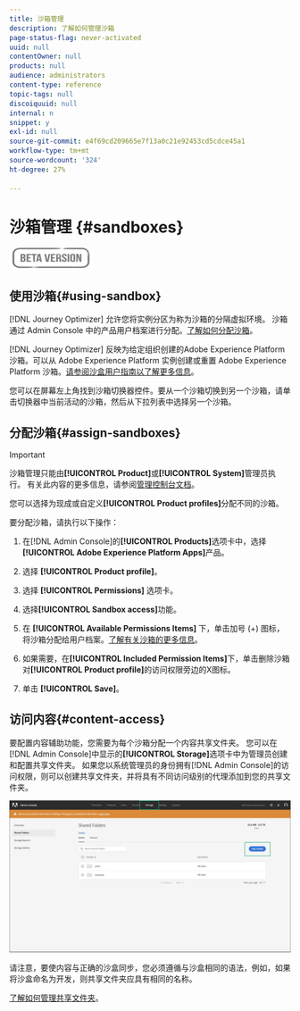 ```yaml
---
title: 沙箱管理
description: 了解如何管理沙箱
page-status-flag: never-activated
uuid: null
contentOwner: null
products: null
audience: administrators
content-type: reference
topic-tags: null
discoiquuid: null
internal: n
snippet: y
exl-id: null
source-git-commit: e4f69cd209665e7f13a0c21e92453cd5cdce45a1
workflow-type: tm+mt
source-wordcount: '324'
ht-degree: 27%

---
```


# 沙箱管理 {#sandboxes}

![](../assets/do-not-localize/badge.png)

## 使用沙箱{#using-sandbox}

[!DNL Journey Optimizer] 允许您将实例分区为称为沙箱的分隔虚拟环境。
沙箱通过 Admin Console 中的产品用户档案进行分配。[了解如何分配沙箱](permissions.md#create-product-profile)。

[!DNL Journey Optimizer] 反映为给定组织创建的Adobe Experience Platform沙箱。可以从 Adobe Experience Platform 实例创建或重置 Adobe Experience Platform 沙箱。[请参阅沙盒用户指南以了解更多信息](https://experienceleague.adobe.com/docs/experience-platform/sandbox/ui/user-guide.html)。

您可以在屏幕左上角找到沙箱切换器控件。要从一个沙箱切换到另一个沙箱，请单击切换器中当前活动的沙箱，然后从下拉列表中选择另一个沙箱。

## 分配沙箱{#assign-sandboxes}

>[!IMPORTANT]
>
> 沙箱管理只能由&#x200B;**[!UICONTROL Product]**&#x200B;或&#x200B;**[!UICONTROL System]**&#x200B;管理员执行。 有关此内容的更多信息，请参阅[管理控制台文档](https://helpx.adobe.com/enterprise/admin-guide.html/enterprise/using/admin-roles.ug.html)。

您可以选择为现成或自定义&#x200B;**[!UICONTROL Product profiles]**&#x200B;分配不同的沙箱。

要分配沙箱，请执行以下操作：

1. 在[!DNL Admin Console]的&#x200B;**[!UICONTROL Products]**&#x200B;选项卡中，选择&#x200B;**[!UICONTROL Adobe Experience Platform Apps]**&#x200B;产品。

1. 选择 **[!UICONTROL Product profile]**。

1. 选择 **[!UICONTROL Permissions]** 选项卡。

1. 选择&#x200B;**[!UICONTROL Sandbox access]**&#x200B;功能。

1. 在 **[!UICONTROL Available Permissions Items]** 下，单击加号 (+) 图标，将沙箱分配给用户档案。[了解有关沙箱的更多信息](https://experienceleague.adobe.com/docs/experience-platform/sandbox/home.html)。

1. 如果需要，在&#x200B;**[!UICONTROL Included Permission Items]**&#x200B;下，单击删除沙箱对&#x200B;**[!UICONTROL Product profile]**&#x200B;的访问权限旁边的X图标。

1. 单击 **[!UICONTROL Save]**。

## 访问内容{#content-access}

要配置内容辅助功能，您需要为每个沙箱分配一个内容共享文件夹。 您可以在[!DNL Admin Console]中显示的&#x200B;**[!UICONTROL Storage]**&#x200B;选项卡中为管理员创建和配置共享文件夹。 如果您以系统管理员的身份拥有[!DNL Admin Console]的访问权限，则可以创建共享文件夹，并将具有不同访问级别的代理添加到您的共享文件夹。

![](../assets/do-not-localize/content_access.png)

请注意，要使内容与正确的沙盒同步，您必须遵循与沙盒相同的语法，例如，如果将沙盒命名为开发，则共享文件夹应具有相同的名称。

[了解如何管理共享文件夹](https://helpx.adobe.com/enterprise/admin-guide.html/enterprise/using/manage-adobe-storage.ug.html)。
